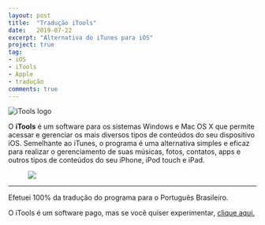 ```yaml
---
layout: post
title:  "Tradução iTools"
date:   2019-07-22
excerpt: "Alternativa do iTunes para iOS"
project: true
tag:
- iOS 
- iTools
- Apple
- tradução
comments: true
---
```

![iTools logo](https://github.com/ialexsilva/ialexsilva.github.io/raw/master/assets/img/logo_itools.png)    

O **iTools** é um software para os sistemas Windows e Mac OS X que permite acessar e gerenciar os mais diversos tipos de conteúdos do seu dispositivo iOS. Semelhante ao iTunes, o programa é uma alternativa simples e eficaz para realizar o gerenciamento de suas músicas, fotos, contatos, apps e outros tipos de conteúdos do seu iPhone, iPod touch e iPad.

<figure>
	<a href="https://github.com/ialexsilva/ialexsilva.github.io/raw/master/assets/img/screenshot_itools_app.png"><img src="https://github.com/ialexsilva/ialexsilva.github.io/raw/master/assets/img/screenshot_itools_app.png"></a>
</figure>

------------

Efetuei 100% da tradução do programa para o Português Brasileiro.

O iTools é um software pago, mas se você quiser experimentar, [clique aqui.](https://www.thinkskysoft.com/)